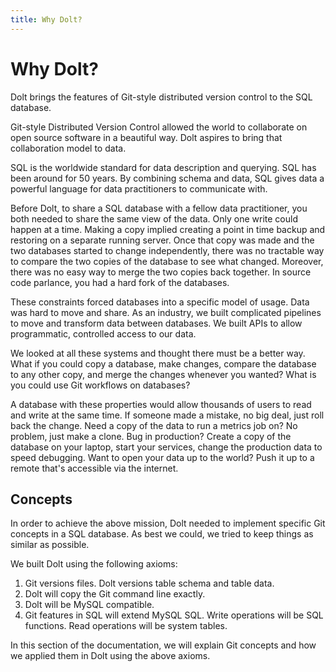 ```yaml
---
title: Why Dolt?
---
```


# Why Dolt?

Dolt brings the features of Git-style distributed version control to the SQL database.

Git-style Distributed Version Control allowed the world to collaborate on open source software in a beautiful way. Dolt aspires to bring that collaboration model to data.

SQL is the worldwide standard for data description and querying. SQL has been around for 50 years. By combining schema and data, SQL gives data a powerful language for data practitioners to communicate with. 

Before Dolt, to share a SQL database with a fellow data practitioner, you both needed to share the same view of the data. Only one write could happen at a time. Making a copy implied creating a point in time backup and restoring on a separate running server. Once that copy was made and the two databases started to change independently, there was no tractable way to compare the two copies of the database to see what changed. Moreover, there was no easy way to merge the two copies back together. In source code parlance, you had a hard fork of the databases.

These constraints forced databases into a specific model of usage. Data was hard to move and share. As an industry, we built complicated pipelines to move and transform data between databases. We built APIs to allow programmatic, controlled access to our data. 

We looked at all these systems and thought there must be a better way. What if you could copy a database, make changes, compare the database to any other copy, and merge the changes whenever you wanted? What is you could use Git workflows on databases? 

A database with these properties would allow thousands of users to read and write at the same time. If someone made a mistake, no big deal, just roll back the change. Need a copy of the data to run a metrics job on? No problem, just make a clone. Bug in production? Create a copy of the database on your laptop, start your services, change the production data to speed debugging. Want to open your data up to the world? Push it up to a remote that's accessible via the internet.

## Concepts

In order to achieve the above mission, Dolt needed to implement specific Git concepts in a SQL database. As best we could, we tried to keep things as similar as possible.

We built Dolt using the following axioms:

1. Git versions files. Dolt versions table schema and table data.
2. Dolt will copy the Git command line exactly.
3. Dolt will be MySQL compatible.
4. Git features in SQL will extend MySQL SQL. Write operations will be SQL functions. Read operations will be system tables.

In this section of the documentation, we will explain Git concepts and how we applied them in Dolt using the above axioms.
